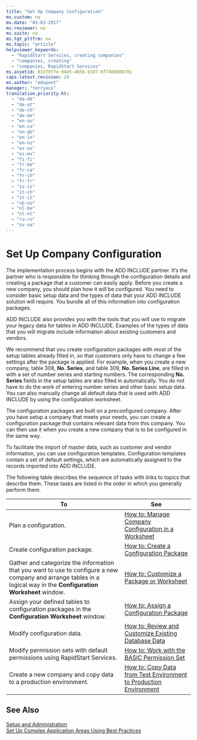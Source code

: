 ```yaml
---
title: "Set Up Company Configuration"
ms.custom: na
ms.date: "03-03-2017"
ms.reviewer: na
ms.suite: na
ms.tgt_pltfrm: na
ms.topic: "article"
helpviewer_keywords: 
  - "RapidStart Services, creating companies"
  - "companies, creating"
  - "companies, RapidStart Services"
ms.assetid: 033f9ffe-94e5-4656-b3d7-6f7488008781
caps.latest.revision: 24
ms.author: "edupont"
manager: "terryaus"
translation.priority.ht: 
  - "da-dk"
  - "de-at"
  - "de-ch"
  - "de-de"
  - "en-au"
  - "en-ca"
  - "en-gb"
  - "en-in"
  - "en-nz"
  - "es-es"
  - "es-mx"
  - "fi-fi"
  - "fr-be"
  - "fr-ca"
  - "fr-ch"
  - "fr-fr"
  - "is-is"
  - "it-ch"
  - "it-it"
  - "nb-no"
  - "nl-be"
  - "nl-nl"
  - "ru-ru"
  - "sv-se"
---
```

# Set Up Company Configuration
The implementation process begins with the ADD INCLUDE<!--[!INCLUDE[navnow](../ApplicationDesign/includes/navnow_md.md)]--> partner. It’s the partner who is responsible for thinking through the configuration details and creating a package that a customer can easily apply. Before you create a new company, you should plan how it will be configured. You need to consider basic setup data and the types of data that your ADD INCLUDE<!--[!INCLUDE[navnow](../ApplicationDesign/includes/navnow_md.md)]--> solution will require. You bundle all of this information into configuration packages.  
  
 ADD INCLUDE<!--[!INCLUDE[rimlong](../SetupAndAdministration/includes/rimlong_md.md)]--> also provides you with the tools that you will use to migrate your legacy data for tables in ADD INCLUDE<!--[!INCLUDE[navnow](../ApplicationDesign/includes/navnow_md.md)]-->. Examples of the types of data that you will migrate include information about existing customers and vendors.  
  
 We recommend that you create configuration packages with most of the setup tables already filled in, so that customers only have to change a few settings after the package is applied. For example, when you create a new company, table 308, **No. Series**, and table 309, **No. Series Line**, are filled in with a set of number series and starting numbers. The corresponding **No. Series** fields in the setup tables are also filled in automatically. You do not have to do the work of entering number series and other basic setup data. You can also manually change all default data that is used with ADD INCLUDE<!--[!INCLUDE[rim](../Roles/includes/rim_md.md)]--> by using the configuration worksheet.  
  
 The configuration packages are built on a preconfigured company. After you have setup a company that meets your needs, you can create a configuration package that contains relevant data from this company. You can then use it when you create a new company that is to be configured in the same way.  
  
 To facilitate the import of master data, such as customer and vendor information, you can use configuration templates. Configuration templates contain a set of default settings, which are automatically assigned to the records imported into ADD INCLUDE<!--[!INCLUDE[navnow](../ApplicationDesign/includes/navnow_md.md)]-->.  
  
 The following table describes the sequence of tasks with links to topics that describe them. These tasks are listed in the order in which you generally perform them.  
  
|**To**|**See**|  
|------------|-------------|  
|Plan a configuration.|[How to: Manage Company Configuration in a Worksheet](../SetupAndAdministration/how-to-manage-company-configuration-in-a-worksheet.md)|  
|Create configuration package.|[How to: Create a Configuration Package](../SetupAndAdministration/how-to-create-a-configuration-package.md)|  
|Gather and categorize the information that you want to use to configure a new company and arrange tables in a logical way in the **Configuration Worksheet** window.|[How to: Customize a Package or Worksheet](../SetupAndAdministration/how-to-customize-a-package-or-worksheet.md)|  
|Assign your defined tables to configuration packages in the **Configuration Worksheet** window.|[How to: Assign a Configuration Package](../SetupAndAdministration/how-to-assign-a-configuration-package.md)|  
|Modify configuration data.|[How to: Review and Customize Existing Database Data](../SetupAndAdministration/how-to-review-and-customize-existing-database-data.md)|  
|Modify permission sets with default permissions using RapidStart Services.|[How to: Work with the BASIC Permission Set](../SetupAndAdministration/how-to-work-with-the-basic-permission-set.md)|  
|Create a new company and copy data to a production environment.|[How to: Copy Data from Test Environment to Production Environment](../SetupAndAdministration/how-to-copy-data-from-test-environment-to-production-environment.md)|  
  
## See Also  
 [Setup and Administration](../SetupAndAdministration/setup-and-administration.md)   
 [Set Up Complex Application Areas Using Best Practices](../SetupAndAdministration/set-up-complex-application-areas-using-best-practices.md)